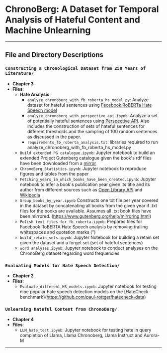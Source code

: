 # ChronoBerg: A Dataset for Temporal Analysis of Hateful Content and Machine Unlearning
---

## File and Directory Descriptions

### **`Constructing a Chronological Dataset from 250 Years of Literature/`**
- **Chapter 3**
- **Files**:
  - **Hate Analysis**
    - `analyze_chronoberg_with_fb_roberta_hs_model.py`: Analyze dataset for hateful sentences using [Facebook RoBERTa Hate Speech model](https://huggingface.co/facebook/roberta-hate-speech-dynabench-r4-target)
    - `analyze_chronoberg_with_perspective_api.ipynb`: Analyze a set of potentially hateful sentences using [Perspective API](https://perspectiveapi.com/). Also includes the construction of sets of hateful sentences for different thresholds and the sampling of 100 random sentences as discussed in the paper.
    - `requirements_fb_roberta_analysis.txt`: libraries required to run analyze_chronoberg_with_fb_roberta_hs_model.py 
  - `Build extended PG catalogue.ipynb`: Jupyter notebook to build an extended Project Gutenberg catalogue given the book's rdf files have been downloaded from a [mirror](https://www.gutenberg.org/MIRRORS.ALL)
  - `ChronoBerg_Statistics.ipynb`: Jupyter notebook to reproduce figures and tables from the paper
  - `Fetching_years_in_which_books_have_been_created.ipynb`: Jupyter notebook to infer a book's publication year given its title and its author from different sources such as [Open Library API](https://openlibrary.org/dev/docs/api/search) and [Wikipedia](https://www.mediawiki.org/wiki/API:Main_page)
  - `Group_books_by_year.ipynb` Constructs one txt file per year covered in the dataset by concatenating all books from the given year if .txt files for the books are available. Assumes all .txt book files have been mirrored. (https://www.gutenberg.org/help/mirroring.html)
  - `Polish text files for fb_roberta.ipynb`: Prepares files for Facebook RoBERTA Hate Speech analysis by removing trailing whitespaces and quotation marks (")
  - `build_retain_sets.ipynb`: Jupyter Notebook for building a retain set given the dataset and a forget set (set of hateful sentences)
  - `word analyses.ipynb`: Jupyter notebook to conduct analyses on the ChronoBerg dataset regarding word frequencies

### **`Evaluating Models for Hate Speech Detection/`**
- **Chapter 2**
- **Files**:
  - `Evaluate_different_HS_models.ipynb`: Jupyter notebook for testing nine popular hate speech detection models on the [HateCheck benchmark}(https://github.com/paul-rottger/hatecheck-data) 

### **`Unlearning Hateful Content from ChronoBerg/`**
- **Chapter 4**
- **Files**:
  - `LLM_hate_test.ipynb`: Jupyter notebook for testing hate in query completion of Llama, Llama Chronoberg, Llama Instruct and Aurora-M 


---
